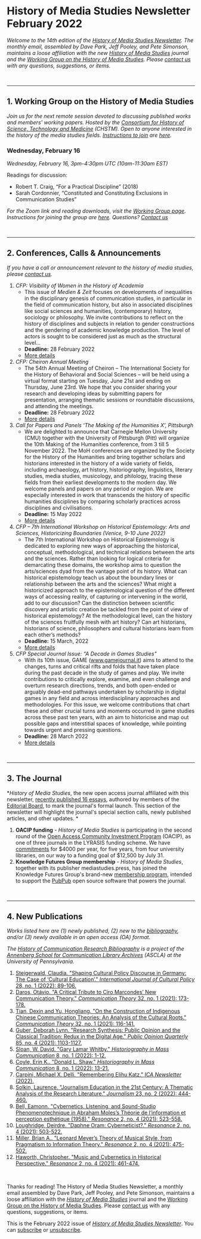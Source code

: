 # History of Media Studies Newsletter February 2022 

*Welcome to the 14th edition of the [History of Media Studies Newsletter](https://hms.mediastudies.press/newsletter). The monthly email, assembled by Dave Park, Jeff Pooley, and Pete Simonson, maintains a loose affiliation with the new [*History of Media Studies*](https://hms.mediastudies.press) journal and the [Working Group on the History of Media Studies](https://www.chstm.org/media-studies). Please [contact us](mailto:hms@mediastudies.press) with any questions, suggestions, or items.*

<br>

***

## 1. Working Group on the History of Media Studies

*Join us for the next remote session devoted to discussing published works and members' working papers. Hosted by the [Consortium for History of Science, Technology and Medicine](https://www.chstm.org/media-studies) (CHSTM). Open to anyone interested in the history of the media studies fields. [Instructions to join](https://hms.mediastudies.press/working-group) are [here](https://hms.mediastudies.press/working-group).*

### Wednesday, February 16

*Wednesday, February 16, 3pm-4:30pm UTC (10am-11:30am EST)*

Readings for discussion:

* Robert T. Craig, “For a Practical Discipline” (2018)
* Sarah Cordonnier, “Constituted and Constituting Exclusions in Communication Studies”

*For the Zoom link and reading downloads, visit the [Working Group page](https://www.chstm.org/media-studies). Instructions for joining the group are [here](https://hms.mediastudies.press/working-group). Questions? [Contact us](mailto:hms@mediastudies.press)*


<br>

***

## 2. Conferences, Calls & Announcements

*If you have a call or announcement relevant to the history of media studies, please [contact us](mailto:hms@mediastudies.press).*

1. *CFP: Visibility of Women in the History of Academia* 
	* This issue of *Medien & Zeit* focuses on developments of inequalities in the disciplinary genesis of communication studies, in particular in the field of communication history, but also in associated disciplines like social sciences and humanities, (contemporary) history, sociology or philosophy. We invite contributions to reflect on the history of disciplines and subjects in relation to gender constructions and the gendering of academic knowledge production. The level of actors is sought to be considered just as much as the structural level…
	* **Deadline:** 28 February 2022
	* [More details](https://www.hsozkult.de/event/id/event-114771?language=en)
1. *CFP: Cheiron Annual Meeting* 
	* The 54th Annual Meeting of Cheiron – The International Society for the History of Behavioral and Social Sciences – will be held using a virtual format starting on Tuesday, June 21st and ending on Thursday, June 23rd. We hope that you consider sharing your research and developing ideas by submitting papers for presentation, arranging thematic sessions or roundtable discussions, and attending the meetings.
	* **Deadline:** 28 February 2022
	* [More details](http://www.bcp.psych.ualberta.ca/~mike/Cheiron/PDF/CallForPapers/CHEIRON-2022-CFP.pdf)
1. *Call for Papers and Panels ‘The Making of the Humanities X’, Pittsburgh* 
	* We are delighted to announce that Carnegie Mellon University (CMU) together with the University of Pittsburgh (Pitt) will organize the 10th Making of the Humanities conference, from 3 till 5 November 2022. The MoH conferences are organized by the Society for the History of the Humanities and bring together scholars and historians interested in the history of a wide variety of fields, including archaeology, art history, historiography, linguistics, literary studies, media studies, musicology, and philology, tracing these fields from their earliest developments to the modern day. We welcome panels and papers on any period or region. We are especially interested in work that transcends the history of specific humanities disciplines by comparing scholarly practices across disciplines and civilisations.
	* **Deadline:** 15 May 2022
	* [More details](http://www.historyofhumanities.org/2022/01/28/call-for-papers-and-panels-the-making-of-the-humanities-x-pittsburgh/)
1. *CFP – 7th International Workshop on Historical Epistemology: Arts and Sciences, Historicizing Boundaries (Venice, 9-10 June 2022)* 
	* The 7th International Workshop on Historical Epistemology is dedicated to exploring new ways of approaching the historical, conceptual, methodological, and technical relations between the arts and the sciences. Rather than looking for logical criteria for demarcating these domains, the workshop aims to question the arts/sciences dyad from the vantage point of its history. What can historical epistemology teach us about the boundary lines or relationship between the arts and the sciences? What might a historicized approach to the epistemological question of the different ways of accessing reality, of capturing or intervening in the world, add to our discussion? Can the distinction between scientific discovery and artistic creation be tackled from the point of view of historical epistemology? At the methodological level, can the history of the sciences fruitfully mesh with art history? Can art historians, historians of science, philosophers and cultural historians learn from each other’s methods?
	* **Deadline:** 15 March, 2022
	* [More details](https://episthist.hypotheses.org/2958)
1. *CFP Special Journal Issue: “A Decade in Games Studies"* 
	* With its 10th issue, GAME (www.gamejournal.it) aims to attend to the changes, turns and critical rifts and folds that have taken place during the past decade in the study of games and play. We invite contributions to critically explore, examine, and even challenge and overturn research directions, trends, and both open-ended or arguably dead-end pathways undertaken by scholarship in digital games in any field and across interdisciplinary approaches and methodologies. For this issue, we welcome contributions that chart these and other crucial turns and moments occurred in game studies across these past ten years, with an aim to historicise and map out possible gaps and interstitial spaces of knowledge, while pointing towards urgent and pressing questions.
	* **Deadline:** 28 March 2022
	* [More details](https://www.gamejournal.it/n-10-2021-22-a-decade-in-games-studies/)


<br>

***

## 3. The Journal

**History of Media Studies*, the new open access journal affiliated with this newsletter, [recently published 16 essays](https://hms.mediastudies.press), authored by members of the [Editorial Board](https://hms.mediastudies.press/editorial), to mark the journal's formal launch. This section of the newsletter will highlight the journal's special section calls, newly published articles, and other updates. *

1. **OACIP funding** - *History of Media Studies* is participating in the second round of the [Open Access Community Investment Program](https://www.lyrasis.org/content/Pages/oacip.aspx) (OACIP), as one of three journals in the LYRASIS funding scheme. We have [commitments](https://www.lyrasis.org/content/Pages/product-details.aspx?pid=FA72D255-4C12-EC11-80F2-00155D0A2721) for $4000 per year, for five years, from four university libraries, on our way to a funding goal of $12,500 by July 31.
2. **Knowledge Futures Group membership** - *History of Media Studies*, together with its publisher mediastudies.press, has joined the Knowledge Futures Group's brand-new [membership program](https://www.knowledgefutures.org/membership), intended to support the [PubPub](https://www.pubpub.org) open source software that powers the journal.

<br>

***

## 4. New Publications

*Works listed here are (1) newly published, (2) new to the [bibliography](https://ascla.asc.upenn.edu/communications-scholars-history-project/bibliography/), and/or (3) newly available in an open access (OA) format.*

*The [History of Communication Research Bibliography](https://ascla.asc.upenn.edu/communications-scholars-history-project/bibliography/) is a project of the [Annenberg School for Communication Library Archives](https://ascla.asc.upenn.edu) (ASCLA) at the University of Pennsylvania.* 

1. [Steigerwald, Claudia. "Shaping Cultural Policy Discourse in Germany: The Case of ‘Cultural Education’." _International Journal of Cultural Policy_ 28, no. 1 (2022): 89-106. ](https://www.bibsonomy.org/bibtex/25dba24bd8d56cd86044457e0abab7e15)
1. [Daros, Otávio. "A Critical Tribute to Ciro Marcondes’ New Communication Theory." _Communication Theory_ 32, no. 1 (2021): 173-178. ](https://www.bibsonomy.org/bibtex/29d55f9dc684f079fa27c4433ef8f51b1)
1. [Tian, Dexin and Yu, Hongliang. "On the Construction of Indigenous Chinese Communication Theories: An Analysis of the Cultural Roots." _Communication Theory_ 32, no. 1 (2021): 116-141. ](https://www.bibsonomy.org/bibtex/2186e8b0b07f3938ec4d8d053f3f31cde)
1. [Guber, Deborah Lynn. "Research Synthesis: Public Opinion and the Classical Tradition: Redux in the Digital Age." _Public Opinion Quarterly_ 85, no. 4 (2021): 1103-1127. ](https://www.bibsonomy.org/bibtex/2bcd429c929e1e2789a6467131e7b645a)
1. [Sloan, W. David. "Gary Lamar Whitby." _Historiography in Mass Communication_ 8, no. 1 (2022): 1-12. ](https://www.bibsonomy.org/bibtex/23a853e9622ae5557496fbe85833c83e9)
1. [Coyle, Erin K.. "Donald L. Shaw." _Historiography in Mass Communication_ 8, no. 1 (2022): 13-21. ](https://www.bibsonomy.org/bibtex/2eb1d1a32e00bc7cbd111d66220009b3d)
1. [Carpini, Michael X. Delli. "Remembering Elihu Katz." _ICA Newsletter_ (2022). ](https://www.bibsonomy.org/bibtex/22dfe09d41b742fa7a6b0dd718fbe2253)
1. [Solkin, Laurence. "Journalism Education in the 21st Century: A Thematic Analysis of the Research Literature." _Journalism_ 23, no. 2 (2022): 444-460. ](https://www.bibsonomy.org/bibtex/21c084c78f332cf3432c820dd81185159)
1. [Bell, Eamonn. "Cybernetics, Listening, and Sound-Studio Phenomenotechnique in Abraham Moles’s Théorie de l’information et perception esthétique (1958)." _Resonance_ 2, no. 4 (2021): 523-558. ](https://www.bibsonomy.org/bibtex/29ed052175fbdf9f48e89d271967ac194)
1. [Loughridge, Deirdre. "Daphne Oram: Cyberneticist?." _Resonance_ 2, no. 4 (2021): 503-522. ](https://www.bibsonomy.org/bibtex/21083c6271edb208479f871306477b957)
1. [Miller, Brian A.. "Leonard Meyer’s Theory of Musical Style, from Pragmatism to Information Theory." _Resonance_ 2, no. 4 (2021): 475-502. ](https://www.bibsonomy.org/bibtex/2cec15bb7190a45f8eb410a5e3632bfff)
1. [Haworth, Christopher. "Music and Cybernetics in Historical Perspective." _Resonance_ 2, no. 4 (2021): 461-474. ](https://www.bibsonomy.org/bibtex/2ede483c96f30f89d5fa8e33ce3cc36f6)

<br>



Thanks for reading! The History of Media Studies Newsletter, a monthly email assembled by Dave Park, Jeff Pooley, and Pete Simonson, maintains a loose affiliation with the [*History of Media Studies*](https://hms.mediastudies.press) journal and the [Working Group on the History of Media Studies](https://www.chstm.org/media-studies). Please [contact us](mailto:hms@mediastudies.press) with any questions, suggestions, or items.

This is the February 2022 issue of [*History of Media Studies Newsletter*](https://hms.mediastudies.press/newsletter). You can [subscribe](https://buttondown.email/hms) or [unsubscribe](https://buttondown.email/api/emails/unsubscribe/7357).